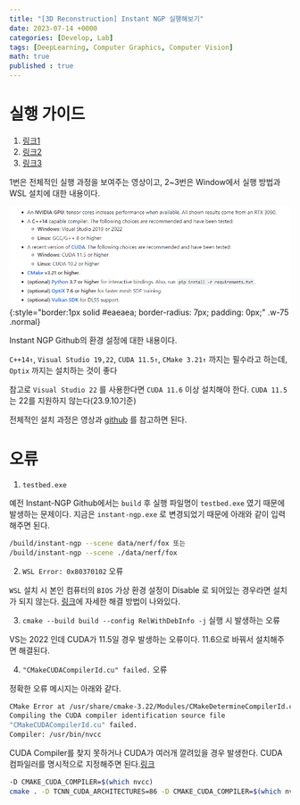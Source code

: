 ```yaml
---
title: "[3D Reconstruction] Instant NGP 실행해보기"
date: 2023-07-14 +0000
categories: [Develop, Lab]
tags: [DeepLearning, Computer Graphics, Computer Vision]
math: true
published : true
---
```


# 실행 가이드

1. [링크1](https://www.youtube.com/watch?v=C9JHhkDJSpM&t=844s)
2. [링크2](https://ikaros79.tistory.com/entry/Instant-NGP-01-Windows%EC%97%90%EC%84%9C-%EC%84%A4%EC%B9%98%ED%95%98%EA%B8%B0)
3. [링크3](https://yongbba.tistory.com/56)

1번은 전체적인 실행 과정을 보여주는 영상이고, 2~3번은 Window에서 실행 방법과 WSL 설치에 대한 내용이다.

![Desktop View](/assets/img/Lab/NGP1.png){:style="border:1px solid #eaeaea; border-radius: 7px; padding: 0px;" .w-75 .normal}

Instant NGP Github의 환경 설정에 대한 내용이다.

`C++14↑`, `Visual Studio 19,22`, `CUDA 11.5↑`, `CMake 3.21↑` 까지는 필수라고 하는데, `Optix` 까지는 설치하는 것이 좋다

참고로 `Visual Studio 22` 를 사용한다면 `CUDA 11.6` 이상 설치해야 한다. `CUDA 11.5` 는 22를 지원하지 않는다(23.9.10기준)

전체적인 설치 과정은 영상과 [github](https://github.com/NVlabs/instant-ngp) 를 참고하면 된다. 

# 오류 

1. `testbed.exe` 

예전 Instant-NGP Github에서는 `build` 후 실행 파일명이 `testbed.exe` 였기 때문에 발생하는 문제이다. 
지금은 `instant-ngp.exe` 로 변경되었기 때문에 아래와 같이 입력해주면 된다.

```sh
/build/instant-ngp --scene data/nerf/fox 또는
/build/instant-ngp --scene ./data/nerf/fox
```

2. `WSL Error: 0x80370102`  오류

`WSL` 설치 시 본인 컴퓨터의 `BIOS` 가상 환경 설정이 Disable 로 되어있는 경우라면 설치가 되지 않는다. 
[링크](https://velog.io/@jaylnne/WSL-Error-0x80370102-%ED%95%B4%EA%B2%B0)에 자세한 해결 방법이 나와있다.

3. `cmake --build build --config RelWithDebInfo -j` 실행 시 발생하는 오류

VS는 2022 인데 CUDA가 11.5일 경우 발생하는 오류이다. 11.6으로 바꿔서 설치해주면 해결된다.

4. `"CMakeCUDACompilerId.cu" failed.` 오류

정확한 오류 메시지는 아래와 같다.

```sh
CMake Error at /usr/share/cmake-3.22/Modules/CMakeDetermineCompilerId.cmake:726 (message):
Compiling the CUDA compiler identification source file
"CMakeCUDACompilerId.cu" failed.
Compiler: /usr/bin/nvcc
```

CUDA Compiler를 찾지 못하거나 CUDA가 여러개 깔려있을 경우 발생한다.
CUDA 컴파일러를 명시적으로 지정해주면 된다.[링크](https://github.com/NVlabs/instant-ngp/issues/923)

```sh
-D CMAKE_CUDA_COMPILER=$(which nvcc)
cmake . -D TCNN_CUDA_ARCHITECTURES=86 -D CMAKE_CUDA_COMPILER=$(which nvcc) -B build
```
